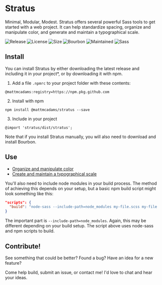 # Stratus
Minimal, Modular, Modest. Stratus offers several powerful Sass tools to get started with a web project. It can help standardize spacing, organize and manipulate color, and generate and maintain a typographical scale.

![Release](https://img.shields.io/github/v/release/mattmcadams/stratus?include_prereleases)
![License](https://img.shields.io/github/license/mattmcadams/stratus)
![Size](https://img.shields.io/github/languages/code-size/mattmcadams/stratus)
![Bourbon](https://img.shields.io/github/package-json/dependency-version/mattmcadams/stratus/bourbon)
![Maintained](https://img.shields.io/maintenance/yes/2020)
![Sass](https://img.shields.io/badge/made%20with-Sass-%23bf4080)

## Install
You can install Stratus by either downloading the latest release and including it in your project*, or by downloading it with npm.

1. Add a file `.npmrc` to your project folder with these contents:
```
@mattmcadams:registry=https://npm.pkg.github.com
```
2. Install with npm
```
npm install @mattmcadams/stratus --save
```
3. Include in your project
```
@import 'stratus/dist/stratus';
```

Note that if you install Stratus manually, you will also need to download and install Bourbon.

## Use
* [Organize and manipulate color](docs/color.md)
* [Create and maintain a typographical scale](docs/typography.md)

You'll also need to include node modules in your build process. The method of achieving this depends on your setup, but a basic npm build script might look something like this:
```json
"scripts": {
  "build": "node-sass --include-path=node_modules my-file.scss my-file.css"
}
```
The important part is `--include-path=node_modules`. Again, this may be different depending on your build setup. The script above uses node-sass and npm scripts to build.

## Contribute!
See something that could be better? Found a bug? Have an idea for a new feature?

Come help build, submit an issue, or contact me! I'd love to chat and hear your ideas.
